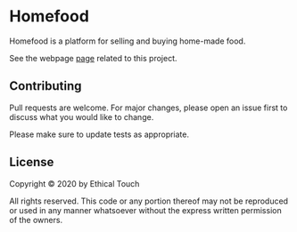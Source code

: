 # Homefood

Homefood is a platform for selling and buying home-made food.

See the webpage [page](https://homefood-d7010.web.app) related to this project.

## Contributing

Pull requests are welcome. For major changes, please open an issue first to discuss what you would like to change.

Please make sure to update tests as appropriate.

## License

Copyright © 2020 by Ethical Touch

All rights reserved. This code or any portion thereof may not be reproduced or used in any manner whatsoever
without the express written permission of the owners.
